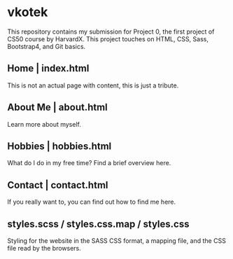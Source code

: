 # vkotek

This repository contains my submission for Project 0, the first project of CS50 course by HarvardX. This project touches on HTML, CSS, Sass, Bootstrap4, and Git basics.

## Home | index.html

This is not an actual page with content, this is just a tribute.

## About Me | about.html

Learn more about myself.

## Hobbies | hobbies.html

What do I do in my free time? Find a brief overview here.

## Contact | contact.html

If you really want to, you can find out how to find me here.

## styles.scss / styles.css.map / styles.css

Styling for the website in the SASS CSS format, a mapping file, and the CSS file read by the browsers.

